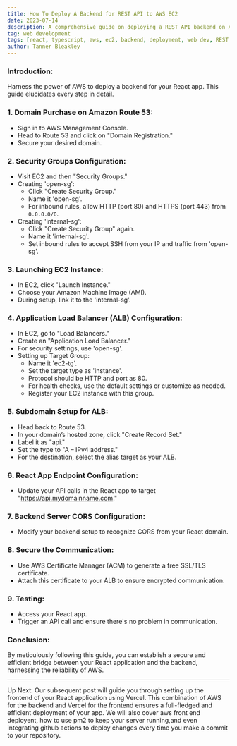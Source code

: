 ```yaml
---
title: How To Deploy A Backend for REST API to AWS EC2
date: 2023-07-14
description: A comprehensive guide on deploying a REST API backend on AWS EC2.
tag: web development
tags: [react, typescript, aws, ec2, backend, deployment, web dev, REST API]
author: Tanner Bleakley
---
```




### Introduction:
Harness the power of AWS to deploy a backend for your React app. This guide elucidates every step in detail.

### 1. Domain Purchase on Amazon Route 53:
- Sign in to AWS Management Console.
- Head to Route 53 and click on "Domain Registration."
- Secure your desired domain.

### 2. Security Groups Configuration:
- Visit EC2 and then "Security Groups."
- Creating 'open-sg':
  - Click "Create Security Group."
  - Name it 'open-sg'.
  - For inbound rules, allow HTTP (port 80) and HTTPS (port 443) from `0.0.0.0/0`.
- Creating 'internal-sg':
  - Click "Create Security Group" again.
  - Name it 'internal-sg'.
  - Set inbound rules to accept SSH from your IP and traffic from 'open-sg'.

### 3. Launching EC2 Instance:
- In EC2, click "Launch Instance."
- Choose your Amazon Machine Image (AMI).
- During setup, link it to the 'internal-sg'.

### 4. Application Load Balancer (ALB) Configuration:
- In EC2, go to "Load Balancers."
- Create an "Application Load Balancer."
- For security settings, use 'open-sg'.
- Setting up Target Group:
  - Name it 'ec2-tg'.
  - Set the target type as 'instance'.
  - Protocol should be HTTP and port as 80.
  - For health checks, use the default settings or customize as needed.
  - Register your EC2 instance with this group.

### 5. Subdomain Setup for ALB:
- Head back to Route 53.
- In your domain’s hosted zone, click "Create Record Set."
- Label it as "api."
- Set the type to "A – IPv4 address."
- For the destination, select the alias target as your ALB.

### 6. React App Endpoint Configuration:
- Update your API calls in the React app to target "https://api.mydomainname.com."

### 7. Backend Server CORS Configuration:
- Modify your backend setup to recognize CORS from your React domain.

### 8. Secure the Communication:
- Use AWS Certificate Manager (ACM) to generate a free SSL/TLS certificate.
- Attach this certificate to your ALB to ensure encrypted communication.

### 9. Testing:
- Access your React app.
- Trigger an API call and ensure there's no problem in communication.

### Conclusion:
By meticulously following this guide, you can establish a secure and efficient bridge between your React application and the backend, harnessing the reliability of AWS.

---

Up Next: Our subsequent post will guide you through setting up the frontend of your React application using Vercel. This combination of AWS for the backend and Vercel for the frontend ensures a full-fledged and efficient deployment of your app. We will also cover aws front end deployent, how to use pm2 to keep your server running,and even integrating github actions to deploy changes every time you make a commit to your repository.